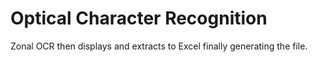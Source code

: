 # Optical Character Recognition

Zonal OCR then displays and extracts to Excel finally generating the file.
